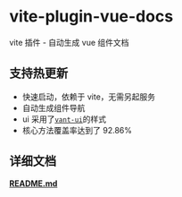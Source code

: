 # vite-plugin-vue-docs 

vite 插件 - 自动生成 vue 组件文档

## 支持热更新

* 快速启动，依赖于 vite，无需另起服务
* 自动生成组件导航
* ui 采用了<a href='https://youzan.github.io/vant-weapp/#/home'>`vant-ui`</a>的样式
* 核心方法覆盖率达到了 92.86%

## 详细文档

**[README.md](https://github.com/meetqy/vite-plugin-vue-docs)**
